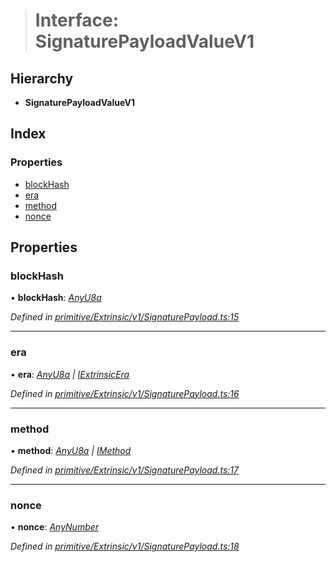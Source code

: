 > # Interface: SignaturePayloadValueV1

## Hierarchy

* **SignaturePayloadValueV1**

## Index

### Properties

* [blockHash](_primitive_extrinsic_v1_signaturepayload_.signaturepayloadvaluev1.md#blockhash)
* [era](_primitive_extrinsic_v1_signaturepayload_.signaturepayloadvaluev1.md#era)
* [method](_primitive_extrinsic_v1_signaturepayload_.signaturepayloadvaluev1.md#method)
* [nonce](_primitive_extrinsic_v1_signaturepayload_.signaturepayloadvaluev1.md#nonce)

## Properties

###  blockHash

• **blockHash**: *[AnyU8a](../modules/_types_.md#anyu8a)*

*Defined in [primitive/Extrinsic/v1/SignaturePayload.ts:15](https://github.com/polkadot-js/api/blob/d34eb15/packages/types/src/primitive/Extrinsic/v1/SignaturePayload.ts#L15)*

___

###  era

• **era**: *[AnyU8a](../modules/_types_.md#anyu8a) | [IExtrinsicEra](_types_.iextrinsicera.md)*

*Defined in [primitive/Extrinsic/v1/SignaturePayload.ts:16](https://github.com/polkadot-js/api/blob/d34eb15/packages/types/src/primitive/Extrinsic/v1/SignaturePayload.ts#L16)*

___

###  method

• **method**: *[AnyU8a](../modules/_types_.md#anyu8a) | [IMethod](_types_.imethod.md)*

*Defined in [primitive/Extrinsic/v1/SignaturePayload.ts:17](https://github.com/polkadot-js/api/blob/d34eb15/packages/types/src/primitive/Extrinsic/v1/SignaturePayload.ts#L17)*

___

###  nonce

• **nonce**: *[AnyNumber](../modules/_types_.md#anynumber)*

*Defined in [primitive/Extrinsic/v1/SignaturePayload.ts:18](https://github.com/polkadot-js/api/blob/d34eb15/packages/types/src/primitive/Extrinsic/v1/SignaturePayload.ts#L18)*